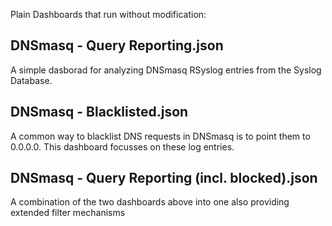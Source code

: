 Plain Dashboards that run without modification:

## DNSmasq - Query Reporting.json
A simple dasborad for analyzing DNSmasq RSyslog entries from the Syslog Database.

## DNSmasq - Blacklisted.json
A common way to blacklist DNS requests in DNSmasq is to point them to 0.0.0.0. This dashboard focusses on these log entries.

## DNSmasq - Query Reporting (incl. blocked).json
A combination of the two dashboards above into one also providing extended filter mechanisms
